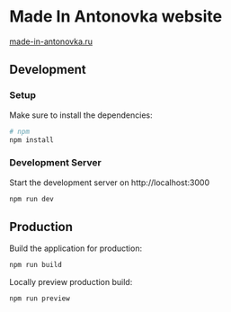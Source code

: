 # Made In Antonovka website

[made-in-antonovka.ru](https://made-in-antonovka.ru)

## Development

### Setup

Make sure to install the dependencies:

```bash
# npm
npm install
```

### Development Server

Start the development server on http://localhost:3000

```bash
npm run dev
```

## Production

Build the application for production:

```bash
npm run build
```

Locally preview production build:

```bash
npm run preview
```
